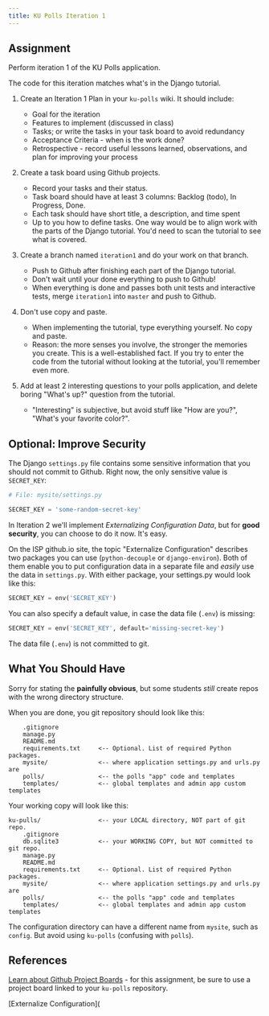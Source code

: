 ```yaml
---
title: KU Polls Iteration 1
---
```


## Assignment 

Perform iteration 1 of the KU Polls application.

The code for this iteration matches what's in the Django tutorial.

1. Create an Iteration 1 Plan in your `ku-polls` wiki. It should include:
   - Goal for the iteration
   - Features to implement (discussed in class)
   - Tasks; or write the tasks in your task board to avoid redundancy
   - Acceptance Criteria - when is the work done?
   - Retrospective - record useful lessons learned, observations, and plan for improving your process

2. Create a task board using Github projects.
   - Record your tasks and their status. 
   - Task board should have at least 3 columns: Backlog (todo), In Progress, Done.
   - Each task should have short title, a description, and time spent
   - Up to you how to define tasks. One way would be to align work with the parts of the Django tutorial. You'd need to scan the tutorial to see what is covered.

3. Create a branch named `iteration1` and do your work on that branch.
   - Push to Github after finishing each part of the Django tutorial. 
   - Don't wait until your done everything to push to Github!
   - When everything is done and passes both unit tests and interactive tests, merge `iteration1` into `master` and push to Github.

4. Don't use copy and paste.
   - When implementing the tutorial, type everything yourself. No copy and paste.
   - Reason: the more senses you involve, the stronger the memories you create. This is a well-established fact.  If you try to enter the code from the tutorial without looking at the tutorial, you'll remember even more.

5. Add at least 2 interesting questions to your polls application, and delete boring "What's up?" question from the tutorial.
   - "Interesting" is subjective, but avoid stuff like "How are you?", "What's your favorite color?".

## Optional: Improve Security

The Django `settings.py` file contains some sensitive information that you should not commit to Github.  Right now, the only sensitive value is `SECRET_KEY`:

```python
# File: mysite/settings.py

SECRET_KEY = 'some-random-secret-key'
```

In Iteration 2 we'll implement *Externalizing Configuration Data*,
but for **good security**, you can choose to do it now.  It's easy.

On the ISP github.io site, the topic "Externalize Configuration" describes two packages you can use (`python-decouple` or `django-environ`). Both of them enable you to put configuration data in a separate file and *easily* use the data in `settings.py`.  With either package, your settings.py would look like this:

```python
SECRET_KEY = env('SECRET_KEY') 
```
You can also specify a default value, in case the data file (`.env`) is missing:
```python
SECRET_KEY = env('SECRET_KEY', default='missing-secret-key') 
```

The data file (`.env`) is not committed to git.    


## What You Should Have

Sorry for stating the **painfully obvious**, but some students *still* create repos with the wrong directory structure.

When you are done, you git repository should look like this:
```
    .gitignore
    manage.py
    README.md
    requirements.txt     <-- Optional. List of required Python packages.
    mysite/              <-- where application settings.py and urls.py are
    polls/               <-- the polls "app" code and templates
    templates/           <-- global templates and admin app custom templates
```

Your working copy will look like this:
```
ku-pulls/                <-- your LOCAL directory, NOT part of git repo.
    .gitignore
    db.sqlite3           <-- your WORKING COPY, but NOT committed to git repo.
    manage.py
    README.md
    requirements.txt     <-- Optional. List of required Python packages.
    mysite/              <-- where application settings.py and urls.py are
    polls/               <-- the polls "app" code and templates
    templates/           <-- global templates and admin app custom templates
```

The configuration directory can have a different name from `mysite`,
such as `config`.  But avoid using `ku-polls` (confusing with `polls`).

## References

[Learn about Github Project Boards](https://docs.github.com/en/github/managing-your-work-on-github/about-project-boards) - for this assignment, be sure to use a project board linked to your `ku-polls` repository.

[Externalize Configuration](
